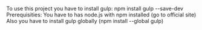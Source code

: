 To use this project you have to install gulp:
npm install gulp --save-dev
Prerequisities:
You have to has node.js with npm installed (go to official site)
Also you have to install gulp globally (npm install --global gulp)